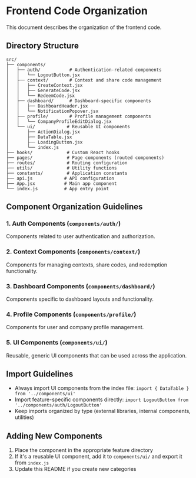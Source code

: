 # Frontend Code Organization

This document describes the organization of the frontend code.

## Directory Structure

```
src/
├── components/
│   ├── auth/           # Authentication-related components
│   │   └── LogoutButton.jsx
│   ├── context/        # Context and share code management
│   │   ├── CreateContext.jsx
│   │   ├── GenerateCode.jsx
│   │   └── RedeemCode.jsx
│   ├── dashboard/      # Dashboard-specific components
│   │   ├── DashboardHeader.jsx
│   │   └── NotificationPopover.jsx
│   ├── profile/        # Profile management components
│   │   └── CompanyProfileEditDialog.jsx
│   └── ui/            # Reusable UI components
│       ├── ActionDialog.jsx
│       ├── DataTable.jsx
│       ├── LoadingButton.jsx
│       └── index.js
├── hooks/             # Custom React hooks
├── pages/             # Page components (routed components)
├── routes/            # Routing configuration
├── utils/             # Utility functions
├── constants/         # Application constants
├── api.js            # API configuration
├── App.jsx           # Main app component
└── index.js          # App entry point
```

## Component Organization Guidelines

### 1. **Auth Components** (`components/auth/`)
Components related to user authentication and authorization.

### 2. **Context Components** (`components/context/`)
Components for managing contexts, share codes, and redemption functionality.

### 3. **Dashboard Components** (`components/dashboard/`)
Components specific to dashboard layouts and functionality.

### 4. **Profile Components** (`components/profile/`)
Components for user and company profile management.

### 5. **UI Components** (`components/ui/`)
Reusable, generic UI components that can be used across the application.

## Import Guidelines

- Always import UI components from the index file: `import { DataTable } from '../components/ui'`
- Import feature-specific components directly: `import LogoutButton from '../components/auth/LogoutButton'`
- Keep imports organized by type (external libraries, internal components, utilities)

## Adding New Components

1. Place the component in the appropriate feature directory
2. If it's a reusable UI component, add it to `components/ui/` and export it from `index.js`
3. Update this README if you create new categories
